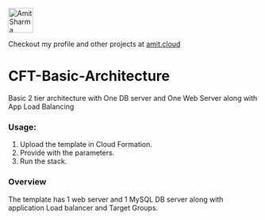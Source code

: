 <a href="https://work.amit.cloud"><img src="https://s3-ap-south-1.amazonaws.com/amitcloud/work.amit.cloud/wp-content/uploads/2019/04/19101016/logo.svg?sanitize=true" title="amit.cloud" alt="Amit Sharma" height="50"></a>

Checkout my profile and other projects at [amit.cloud](http://work.amit.cloud)

# CFT-Basic-Architecture
Basic 2 tier architecture with One DB server and One Web Server along with App Load Balancing

### Usage:
1. Upload the template in Cloud Formation.
2. Provide with the parameters.
3. Run the stack.

### Overview
The template has 1 web server and 1 MySQL DB server along with application Load balancer and Target Groups.